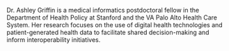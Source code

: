 Dr. Ashley Griffin is a medical informatics postdoctoral fellow in the Department of Health Policy at Stanford and the VA Palo Alto Health Care System. Her research focuses on the use of digital health technologies and patient-generated health data to facilitate shared decision-making and inform interoperability initiatives.
